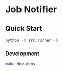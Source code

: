 # Job Notifier

## Quick Start

```sh
python -m src.runner -h
```

### Development

```sh
make dev-deps
```
